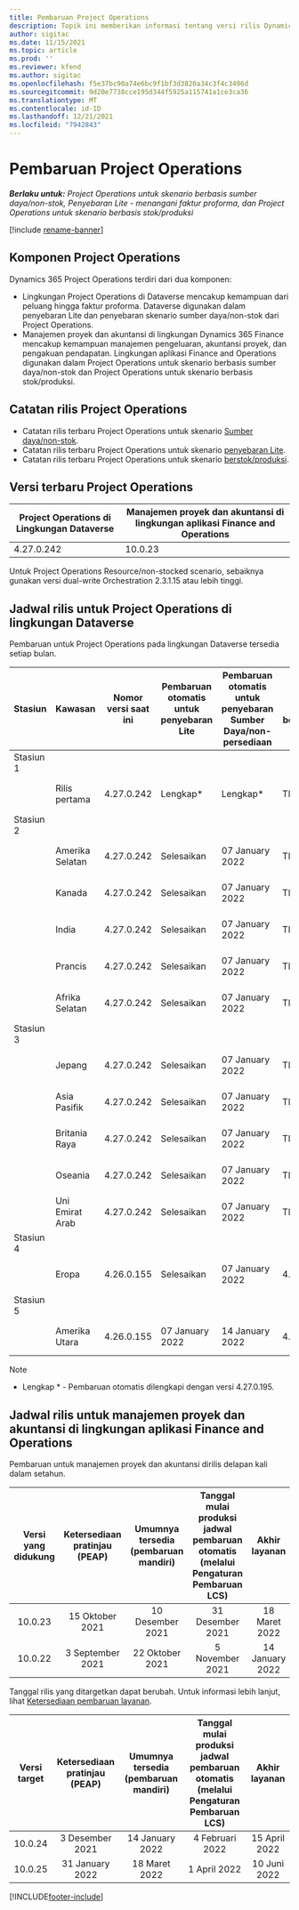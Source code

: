 ```yaml
---
title: Pembaruan Project Operations
description: Topik ini memberikan informasi tentang versi rilis Dynamics 365 Project Operations.
author: sigitac
ms.date: 11/15/2021
ms.topic: article
ms.prod: ''
ms.reviewer: kfend
ms.author: sigitac
ms.openlocfilehash: f5e37bc90a74e6bc9f1bf3d3820a34c3f4c3496d
ms.sourcegitcommit: 9d20e7738cce195d344f5925a115741a1ce3ca36
ms.translationtype: MT
ms.contentlocale: id-ID
ms.lasthandoff: 12/21/2021
ms.locfileid: "7942843"
---
```

# <a name="project-operations-updates"></a>Pembaruan Project Operations

_**Berlaku untuk:** Project Operations untuk skenario berbasis sumber daya/non-stok, Penyebaran Lite - menangani faktur proforma, dan Project Operations untuk skenario berbasis stok/produksi_

[!include [rename-banner](~/includes/cc-data-platform-banner.md)]

## <a name="project-operations-components"></a>Komponen Project Operations

Dynamics 365 Project Operations terdiri dari dua komponen:

- Lingkungan Project Operations di Dataverse mencakup kemampuan dari peluang hingga faktur proforma. Dataverse digunakan dalam penyebaran Lite dan penyebaran skenario sumber daya/non-stok dari Project Operations.
- Manajemen proyek dan akuntansi di lingkungan Dynamics 365 Finance mencakup kemampuan manajemen pengeluaran, akuntansi proyek, dan pengakuan pendapatan. Lingkungan aplikasi Finance and Operations digunakan dalam Project Operations untuk skenario berbasis sumber daya/non-stok dan Project Operations untuk skenario berbasis stok/produksi.

## <a name="project-operations-release-notes"></a>Catatan rilis Project Operations
- Catatan rilis terbaru Project Operations untuk skenario [Sumber daya/non-stok](whats-new-dec-2021-resource-based.md).
- Catatan rilis terbaru Project Operations untuk skenario [penyebaran Lite](../pro/whats-new/whats-new-dec-2021-lite.md).
- Catatan rilis terbaru Project Operations untuk skenario [berstok/produksi](../prod-pma/whats-new/whats-new-oct-2021-stocked.md).

## <a name="project-operations-latest-version"></a>Versi terbaru Project Operations

| Project Operations di Lingkungan Dataverse | Manajemen proyek dan akuntansi di lingkungan aplikasi Finance and Operations | 
| --- | --- |
| 4.27.0.242 | 10.0.23 |

Untuk Project Operations Resource/non-stocked scenario, sebaiknya gunakan versi dual-write Orchestration 2.3.1.15 atau lebih tinggi.

## <a name="release-schedule-for-project-operations-on-dataverse-environment"></a>Jadwal rilis untuk Project Operations di lingkungan Dataverse

Pembaruan untuk Project Operations pada lingkungan Dataverse tersedia setiap bulan. 

| Stasiun | Kawasan | Nomor versi saat ini | Pembaruan otomatis untuk penyebaran Lite | Pembaruan otomatis untuk penyebaran Sumber Daya/non-persediaan | Nomor Versi berikutnya | Versi berikutnya yang tersedia secara umum |
|-----------|-----------------------|-----------------|--------------------|---------------------|---------------------|---------------------|
| Stasiun 1 |   &nbsp;              |    &nbsp;       | &nbsp;             |      &nbsp;         |      &nbsp;         |      &nbsp;         |
|   &nbsp;  | Rilis pertama         |  4.27.0.242     | Lengkap*          | Lengkap*           | TBD                 | 14 January 2022    |
| Stasiun 2 |   &nbsp;              |    &nbsp;       | &nbsp;             |      &nbsp;         |      &nbsp;         |      &nbsp;         |
|   &nbsp;  | Amerika Selatan         |  4.27.0.242     | Selesaikan           | 07 January 2022    | TBD                 | 14 January 2022    |
|   &nbsp;  | Kanada                |  4.27.0.242     | Selesaikan           | 07 January 2022    | TBD                 | 14 January 2022    |
|   &nbsp;  | India                 |  4.27.0.242     | Selesaikan           | 07 January 2022    | TBD                 | 14 January 2022    |
|   &nbsp;  | Prancis                |  4.27.0.242     | Selesaikan           | 07 January 2022    | TBD                 | 14 January 2022    |
|   &nbsp;  | Afrika Selatan          |  4.27.0.242     | Selesaikan           | 07 January 2022    | TBD                 | 14 January 2022    |
| Stasiun 3 |      &nbsp;           |     &nbsp;      |     &nbsp;         |      &nbsp;         |      &nbsp;         |      &nbsp;         |
|   &nbsp;  | Jepang                 |  4.27.0.242     | Selesaikan           | 07 January 2022    | TBD                 | 21 January 2022    |
|   &nbsp;  | Asia Pasifik          |  4.27.0.242     | Selesaikan           | 07 January 2022    | TBD                 | 21 January 2022    |
|   &nbsp;  | Britania Raya         |  4.27.0.242     | Selesaikan           | 07 January 2022    | TBD                 | 21 January 2022    |
|   &nbsp;  | Oseania               |  4.27.0.242     | Selesaikan           | 07 January 2022    | TBD                 | 21 January 2022    |
|   &nbsp;  | Uni Emirat Arab  |  4.27.0.242     | Selesaikan           | 07 January 2022    | TBD                 | 21 January 2022    |
| Stasiun 4 |     &nbsp;            |     &nbsp;      |     &nbsp;         |      &nbsp;         |      &nbsp;         |      &nbsp;         |
|   &nbsp;  | Eropa                |  4.26.0.155     | Selesaikan           | 07 January 2022    | 4.27.0.242          | 10 January 2022    |
| Stasiun 5 |     &nbsp;            |     &nbsp;      |     &nbsp;         |      &nbsp;         |      &nbsp;         |      &nbsp;         |
|   &nbsp;  | Amerika Utara         |  4.26.0.155     | 07 January 2022   | 14 January 2022    | 4.27.0.242          | 17 January 2022    |

>[!Note]
> - Lengkap * - Pembaruan otomatis dilengkapi dengan versi 4.27.0.195.


## <a name="release-schedule-for-project-management-and-accounting-in-the-finance-and-operations-apps-environment"></a>Jadwal rilis untuk manajemen proyek dan akuntansi di lingkungan aplikasi Finance and Operations

Pembaruan untuk manajemen proyek dan akuntansi dirilis delapan kali dalam setahun.

|Versi yang didukung| Ketersediaan pratinjau (PEAP) | Umumnya tersedia (pembaruan mandiri) | Tanggal mulai produksi jadwal pembaruan otomatis (melalui Pengaturan Pembaruan LCS) |   Akhir layanan   |
|:---------------:|:---------------------------:|:---------------------------------:|:--------------------------------------------------------------------:|:------------------:|
|     10.0.23     |      15 Oktober 2021       |        10 Desember 2021          |                          31 Desember 2021                           | 18 Maret 2022     |
|     10.0.22     |      3 September 2021      |        22 Oktober 2021           |                          5 November 2021                            | 14 January 2022   |


Tanggal rilis yang ditargetkan dapat berubah. Untuk informasi lebih lanjut, lihat [Ketersediaan pembaruan layanan](/dynamics365/fin-ops-core/fin-ops/get-started/public-preview-releases?toc=%2fdynamics365%2ffinance%2ftoc.json).

|Versi target | Ketersediaan pratinjau (PEAP) | Umumnya tersedia (pembaruan mandiri) | Tanggal mulai produksi jadwal pembaruan otomatis (melalui Pengaturan Pembaruan LCS) |   Akhir layanan   |
|:---------------:|:---------------------------:|:---------------------------------:|:--------------------------------------------------------------------:|:------------------:|
|     10.0.24     |      3 Desember 2021       |        14 January 2022           |                          4 Februari 2022                            | 15 April 2022     |
|     10.0.25     |      31 January 2022       |        18 Maret 2022             |                          1 April 2022                               | 10 Juni 2022      |

[!INCLUDE[footer-include](../includes/footer-banner.md)]
